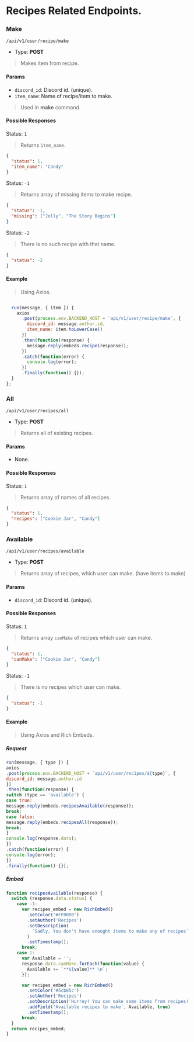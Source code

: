 # Recipes Related Endpoints.

### Make

`/api/v1/user/recipe/make`

- Type: **POST**

> Makes item from recipe.

#### Params

- `discord_id`: Discord id. (unique).
- `item_name`: Name of recipe/item to make.

> Used in **make** command.

#### Possible Responses

Status: `1`

> Returns `item_name`.

```json
{
  "status": 1,
  "item_name": "Candy"
}
```

Status: `-1`

> Returns array of missing items to make recipe.

```json
{
  "status": -1,
  "missing": ["Jelly", "The Story Begins"]
}
```

Status: `-2`

> There is no such recipe with that name.

```json
{
  "status": -2
}
```

#### Example

> Using Axios.

```javascript

  run(message, { item }) {
    axios
      .post(process.env.BACKEND_HOST + `api/v1/user/recipe/make`, {
        discord_id: message.author.id,
        item_name: item.toLowerCase()
      })
      .then(function(response) {
        message.reply(embeds.recipe(response));
      })
      .catch(function(error) {
        console.log(error);
      })
      .finally(function() {});
  }
};


```

### All

`/api/v1/user/recipes/all`

- Type: **POST**

> Returns all of existing recipes.

#### Params

- None.

#### Possible Responses

Status: `1`

> Returns array of names of all recipes.

```json
{
  "status": 1,
  "recipes": ["Cookie Jar", "Candy"]
}
```

### Available

```
/api/v1/user/recipes/available
```

- Type: **POST**

> Returns array of recipes, which user can make. (have items to make)

#### Params

- `discord_id`: Discord id. (unique).

#### Possible Responses

Status: `1`

> Returns array `canMake` of recipes which user can make.

```json
{
  "status": 1,
  "canMake": ["Cookie Jar", "Candy"]
}
```

Status: `-1`

> There is no recipes which user can make.

```json
{
  "status": -1
}
```

#### Example

> Using Axios and Rich Embeds.

##### Request

```javascript
run(message, { type }) {
axios
.post(process.env.BACKEND_HOST + `api/v1/user/recipes/${type}`, {
discord_id: message.author.id
})
.then(function(response) {
switch (type == 'available') {
case true:
message.reply(embeds.recipesAvailable(response));
break;
case false:
message.reply(embeds.recipesAll(response));
break;
}
console.log(response.data);
})
.catch(function(error) {
console.log(error);
})
.finally(function() {});
```

##### Embed

```javascript
function recipesAvailable(response) {
  switch (response.data.status) {
    case -1:
      var recipes_embed = new RichEmbed()
        .setColor('#FF0000')
        .setAuthor('Recipes')
        .setDescription(
          `Sadly, You don't have enought items to make any of recipes`
        )
        .setTimestamp();
      break;
    case 1:
      var Available = '';
      response.data.canMake.forEach(function(value) {
        Available += `**${value}** \n`;
      });

      var recipes_embed = new RichEmbed()
        .setColor('#5cb85c')
        .setAuthor('Recipes')
        .setDescription('Hurrey! You can make some items from recipes!')
        .addField('Available recipes to make', Available, true)
        .setTimestamp();
      break;
  }
  return recipes_embed;
}
```

